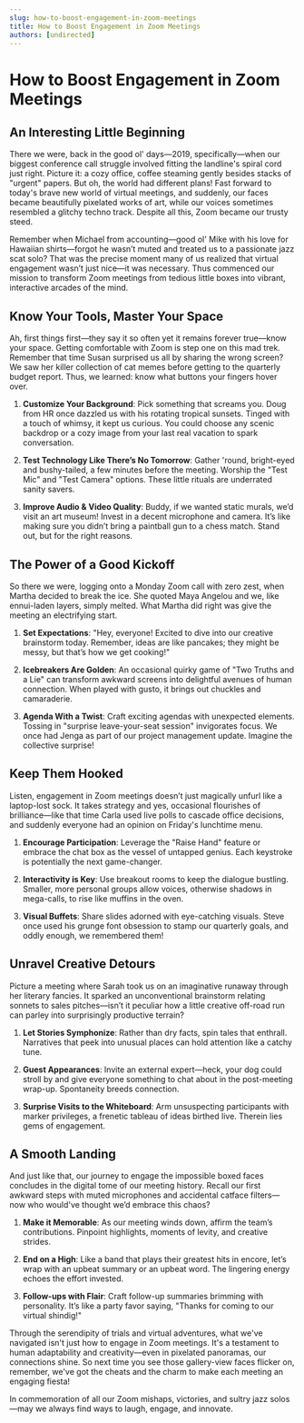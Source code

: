 ```yaml
---
slug: how-to-boost-engagement-in-zoom-meetings
title: How to Boost Engagement in Zoom Meetings
authors: [undirected]
---
```



# How to Boost Engagement in Zoom Meetings

## An Interesting Little Beginning

There we were, back in the good ol' days—2019, specifically—when our biggest conference call struggle involved fitting the landline's spiral cord just right. Picture it: a cozy office, coffee steaming gently besides stacks of "urgent" papers. But oh, the world had different plans! Fast forward to today's brave new world of virtual meetings, and suddenly, our faces became beautifully pixelated works of art, while our voices sometimes resembled a glitchy techno track. Despite all this, Zoom became our trusty steed. 

Remember when Michael from accounting—good ol' Mike with his love for Hawaiian shirts—forgot he wasn’t muted and treated us to a passionate jazz scat solo? That was the precise moment many of us realized that virtual engagement wasn’t just nice—it was necessary. Thus commenced our mission to transform Zoom meetings from tedious little boxes into vibrant, interactive arcades of the mind. 

## Know Your Tools, Master Your Space

Ah, first things first—they say it so often yet it remains forever true—know your space. Getting comfortable with Zoom is step one on this mad trek. Remember that time Susan surprised us all by sharing the wrong screen? We saw her killer collection of cat memes before getting to the quarterly budget report. Thus, we learned: know what buttons your fingers hover over.

1. **Customize Your Background**: Pick something that screams you. Doug from HR once dazzled us with his rotating tropical sunsets. Tinged with a touch of whimsy, it kept us curious. You could choose any scenic backdrop or a cozy image from your last real vacation to spark conversation.

2. **Test Technology Like There’s No Tomorrow**: Gather 'round, bright-eyed and bushy-tailed, a few minutes before the meeting. Worship the "Test Mic" and "Test Camera" options. These little rituals are underrated sanity savers.

3. **Improve Audio & Video Quality**: Buddy, if we wanted static murals, we’d visit an art museum! Invest in a decent microphone and camera. It’s like making sure you didn’t bring a paintball gun to a chess match. Stand out, but for the right reasons.

## The Power of a Good Kickoff

So there we were, logging onto a Monday Zoom call with zero zest, when Martha decided to break the ice. She quoted Maya Angelou and we, like ennui-laden layers, simply melted. What Martha did right was give the meeting an electrifying start.

1. **Set Expectations**: "Hey, everyone! Excited to dive into our creative brainstorm today. Remember, ideas are like pancakes; they might be messy, but that’s how we get cooking!"

2. **Icebreakers Are Golden**: An occasional quirky game of "Two Truths and a Lie" can transform awkward screens into delightful avenues of human connection. When played with gusto, it brings out chuckles and camaraderie.

3. **Agenda With a Twist**: Craft exciting agendas with unexpected elements. Tossing in "surprise leave-your-seat session" invigorates focus. We once had Jenga as part of our project management update. Imagine the collective surprise!

## Keep Them Hooked

Listen, engagement in Zoom meetings doesn’t just magically unfurl like a laptop-lost sock. It takes strategy and yes, occasional flourishes of brilliance—like that time Carla used live polls to cascade office decisions, and suddenly everyone had an opinion on Friday's lunchtime menu.

1. **Encourage Participation**: Leverage the "Raise Hand" feature or embrace the chat box as the vessel of untapped genius. Each keystroke is potentially the next game-changer.

2. **Interactivity is Key**: Use breakout rooms to keep the dialogue bustling. Smaller, more personal groups allow voices, otherwise shadows in mega-calls, to rise like muffins in the oven.

3. **Visual Buffets**: Share slides adorned with eye-catching visuals. Steve once used his grunge font obsession to stamp our quarterly goals, and oddly enough, we remembered them!

## Unravel Creative Detours

Picture a meeting where Sarah took us on an imaginative runaway through her literary fancies. It sparked an unconventional brainstorm relating sonnets to sales pitches—isn’t it peculiar how a little creative off-road run can parley into surprisingly productive terrain?

1. **Let Stories Symphonize**: Rather than dry facts, spin tales that enthrall. Narratives that peek into unusual places can hold attention like a catchy tune.

2. **Guest Appearances**: Invite an external expert—heck, your dog could stroll by and give everyone something to chat about in the post-meeting wrap-up. Spontaneity breeds connection.

3. **Surprise Visits to the Whiteboard**: Arm unsuspecting participants with marker privileges, a frenetic tableau of ideas birthed live. Therein lies gems of engagement.

## A Smooth Landing 

And just like that, our journey to engage the impossible boxed faces concludes in the digital tome of our meeting history. Recall our first awkward steps with muted microphones and accidental catface filters—now who would've thought we’d embrace this chaos?

1. **Make it Memorable**: As our meeting winds down, affirm the team’s contributions. Pinpoint highlights, moments of levity, and creative strides.

2. **End on a High**: Like a band that plays their greatest hits in encore, let’s wrap with an upbeat summary or an upbeat word. The lingering energy echoes the effort invested.

3. **Follow-ups with Flair**: Craft follow-up summaries brimming with personality. It’s like a party favor saying, "Thanks for coming to our virtual shindig!"

Through the serendipity of trials and virtual adventures, what we've navigated isn't just how to engage in Zoom meetings. It's a testament to human adaptability and creativity—even in pixelated panoramas, our connections shine. So next time you see those gallery-view faces flicker on, remember, we've got the cheats and the charm to make each meeting an engaging fiesta!

In commemoration of all our Zoom mishaps, victories, and sultry jazz solos—may we always find ways to laugh, engage, and innovate.